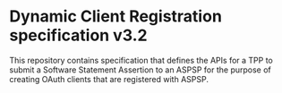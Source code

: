 # Dynamic Client Registration specification v3.2

This repository contains specification that defines the APIs for a TPP to submit a Software Statement Assertion to an ASPSP for the purpose of creating OAuth clients that are registered with ASPSP.
